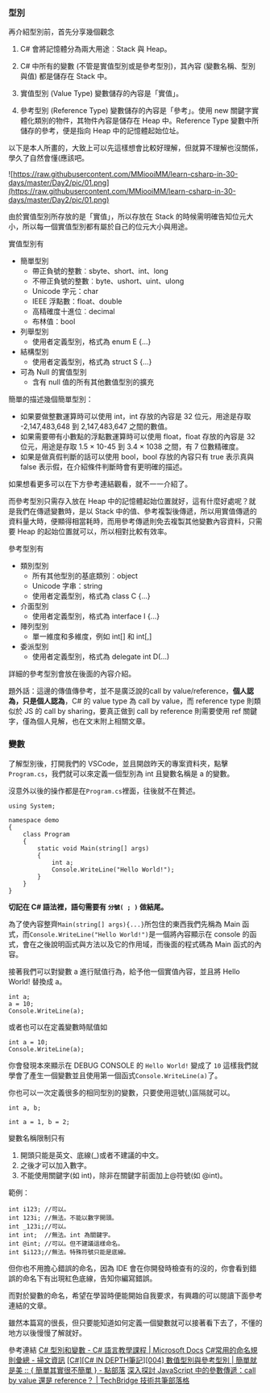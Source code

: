 ### 型別

再介紹型別前，首先分享幾個觀念

1. C# 會將記憶體分為兩大用途︰Stack 與 Heap。

2. C# 中所有的變數 (不管是實值型別或是參考型別)，其內容 (變數名稱、型別與值) 都是儲存在 Stack 中。

3. 實值型別 (Value Type) 變數儲存的內容是「實值」。

4. 參考型別 (Reference Type) 變數儲存的內容是「參考」。使用 new 關鍵字實體化類別的物件，其物件內容是儲存在 Heap 中。Reference Type 變數中所儲存的參考，便是指向 Heap 中的記憶體起始位址。

以下是本人所畫的，大致上可以先這樣想會比較好理解，但就算不理解也沒關係，學久了自然會懂(應該吧。

![https://raw.githubusercontent.com/MMiooiMM/learn-csharp-in-30-days/master/Day2/pic/01.png](https://raw.githubusercontent.com/MMiooiMM/learn-csharp-in-30-days/master/Day2/pic/01.png)

由於實值型別所存放的是「實值」，所以存放在 Stack 的時候需明確告知位元大小，所以每一個實值型別都有屬於自己的位元大小與用途。

實值型別有

* 簡單型別
  * 帶正負號的整數︰sbyte、short、int、long
  * 不帶正負號的整數︰byte、ushort、uint、ulong
  * Unicode 字元：char
  * IEEE 浮點數：float、double
  * 高精確度十進位︰decimal
  * 布林值：bool
* 列舉型別
  * 使用者定義型別，格式為 enum E {...}
* 結構型別
  * 使用者定義型別，格式為 struct S {...}
* 可為 Null 的實值型別
  * 含有 null 值的所有其他數值型別的擴充

簡單的描述幾個簡單型別：

* 如果要做整數運算時可以使用 int，int 存放的內容是 32 位元，用途是存取 -2,147,483,648 到 2,147,483,647 之間的數值。
* 如果需要帶有小數點的浮點數運算時可以使用 float，float 存放的內容是 32 位元，用途是存取 1.5 × 10-45 到 3.4 × 1038 之間，有 7 位數精確度。
* 如果是做真假判斷的話可以使用 bool，bool 存放的內容只有 true 表示真與 false 表示假，在介紹條件判斷時會有更明確的描述。

如果想看更多可以在下方參考連結觀看，就不一一介紹了。

而參考型別只需存入放在 Heap 中的記憶體起始位置就好，這有什麼好處呢？就是我們在傳遞變數時，是以 Stack 中的值、參考複製後傳遞，所以用實值傳遞的資料量大時，便顯得相當耗時，而用參考傳遞則免去複製其他變數內容資料，只需要 Heap 的起始位置就可以，所以相對比較有效率。

參考型別有

* 類別型別
  * 所有其他型別的基底類別︰object
  * Unicode 字串：string
  * 使用者定義型別，格式為 class C {...}
* 介面型別
  * 使用者定義型別，格式為 interface I {...}
* 陣列型別
  * 單一維度和多維度，例如 int[] 和 int[,]
* 委派型別
  * 使用者定義型別，格式為 delegate int D(...)

詳細的參考型別會放在後面的內容介紹。

題外話：這邊的傳值傳參考，並不是廣泛說的call by value/reference，**個人認為，只是個人認為**，C# 的 value type 為 call by value，而 reference type 則類似於 JS 的 call by sharing，要真正做到 call by reference 則需要使用 ref 關鍵字，僅為個人見解，也在文末附上相關文章。

### 變數

了解型別後，打開我們的 VSCode，並且開啟昨天的專案資料夾，點擊 ```Program.cs```，我們就可以來定義一個型別為 int 且變數名稱是 a 的變數。

沒意外以後的操作都是在```Program.cs```裡面，往後就不在贅述。

```CSharp=
using System;

namespace demo
{
    class Program
    {
        static void Main(string[] args)
        {
            int a;
            Console.WriteLine("Hello World!");
        }
    }
}
```

**切記在 C# 語法裡，語句需要有 ```分號( ; )``` 做結尾。**

為了使內容整齊```Main(string[] args){...}```所包住的東西我們先稱為 Main 函式，而```Console.WriteLine("Hello World!")```是一個將內容顯示在 console 的函式，會在之後說明函式與方法以及它的作用域，而後面的程式碼為 Main 函式的內容。

接著我們可以對變數 a 進行賦值行為，給予他一個實值內容，並且將 Hello World! 替換成 a。

```CSharp=
int a;
a = 10;
Console.WriteLine(a);
```

或者也可以在定義變數時賦值如

```CSharp=
int a = 10;
Console.WriteLine(a);
```

你會發現本來顯示在 DEBUG CONSOLE 的 ```Hello World!``` 變成了 ```10``` 這樣我們就學會了產生一個變數並且使用第一個函式```Console.WriteLine(a)```了。

你也可以一次定義很多的相同型別的變數，只要使用逗號(,)區隔就可以。

```csharp=
int a, b;
```

```csharp=
int a = 1, b = 2;
```

變數名稱限制只有

1. 開頭只能是英文、底線(\_)或者不建議的中文。
2. 之後才可以加入數字。
3. 不能使用關鍵字(如 int)，除非在關鍵字前面加上@符號(如 @int)。

範例：

```csharp=
int i123; //可以。
int 123i; //無法。不能以數字開頭。
int _123i;//可以。
int int;  //無法。int 為關鍵字。
int @int; //可以。但不建議這樣命名。
int $i123;//無法。特殊符號只能是底線。
```

但你也不用擔心錯誤的命名，因為 IDE 會在你開發時檢查有的沒的，你會看到錯誤的命名下有出現紅色底線，告知你編寫錯誤。

而對於變數的命名，希望在學習時便能開始自我要求，有興趣的可以閱讀下面參考連結的文章。

雖然本篇寫的很長，但只要能知道如何定義一個變數就可以接著看下去了，不懂的地方以後慢慢了解就好。

參考連結
[C# 型別和變數 - C# 語言教學課程 | Microsoft Docs]
[C#常用的命名規則彙總 - 掃文資訊]
[\[C#\]\[C# IN DEPTH筆記\]\[004\] 數值型別與參考型別 | 簡單就是美 :: { 簡單其實很不簡單 } - 點部落]
[深入探討 JavaScript 中的參數傳遞：call by value 還是 reference？ | TechBridge 技術共筆部落格]

[C# 型別和變數 - C# 語言教學課程 | Microsoft Docs]: https://docs.microsoft.com/zh-tw/dotnet/csharp/tour-of-csharp/types-and-variables
[C#常用的命名規則彙總 - 掃文資訊]: https://hk.saowen.com/a/564a774a2ce8c7b4c7197cc11bbca401a40db9d53b6442b9ed523b1c20e1b6f1
[\[C#\]\[C# IN DEPTH筆記\]\[004\] 數值型別與參考型別 | 簡單就是美 :: { 簡單其實很不簡單 } - 點部落]: https://dotblogs.com.tw/davis/2009/12/30/12737
[深入探討 JavaScript 中的參數傳遞：call by value 還是 reference？ | TechBridge 技術共筆部落格]: https://blog.techbridge.cc/2018/06/23/javascript-call-by-value-or-reference/
